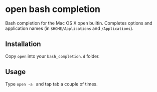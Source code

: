 # open bash completion

Bash completion for the Mac OS X open builtin.  Completes options and
application names (in `$HOME/Applications` and `/Applications`).

## Installation

Copy `open` into your `bash_completion.d` folder.

## Usage

Type `open -a ` and tap tab a couple of times.

